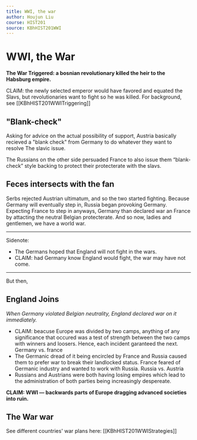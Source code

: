 ```yaml
---
title: WWI, the war
author: Houjun Liu
course: HIST201
source: KBhHIST201WWI 
---
```


# WWI, the War
**The War Triggered: a bosnian revolutionary killed the heir to the Habsburg empire.**

CLAIM: the newly selected emperor would have favored and equated the Slavs, but revolutionaries want to fight so he was killed. For background, see [[KBhHIST201WWITriggering]] 

## "Blank-check"
Asking for advice on the actual possibility of support, Austria basically recieved a "blank check" from Germany to do whatever they want to resolve The slavic issue.

The Russians on the other side persuaded France to also issue them “blank-check” style backing to protect their protecterate with the slavs.

## Feces intersects with the fan
Serbs rejected Austrian ultimatum, and so the two started fighting. Because Germany will eventually step in, Russia began provoking Germany. Expecting France to step in anyways, Germany than declared war an France by attacting the neutral Belgian protecterate. And so now, ladies and gentlemen, we have a world war.

***

Sidenote:

- The Germans hoped that England will not fight in the wars.
- CLAIM: had Germany know England would fight, the war may have not come.

***

But then,

## England Joins
*When Germany violated Belgian neutrality, England declared war on it immediately.*

- CLAIM: beacuse Europe was divided by two camps, anything of any significance that occured was a test of strength between the two camps with winners and loosers. Hence, each incident garanteed the next.
Germany vs. france
- The Germanic dread of it being encircled by France and Russia caused them to prefer war to break their landlocked status. France feared of Germanic industry and wanted to work with Russia.
Russia vs. Austria
- Russians and Austrians were both having losing empires which lead to the administration of both parties being increasingly despereate.


**CLAIM: WWI — backwards parts of Europe dragging advanced societies into ruin.**

## The War war
See different countries' war plans here: [[KBhHIST201WWIStrategies]] 

